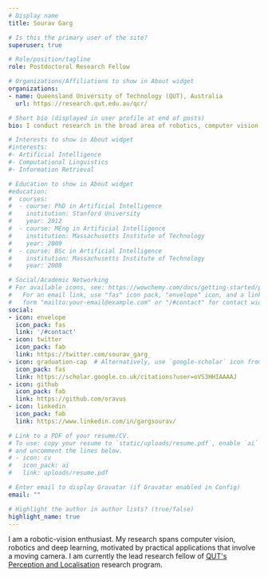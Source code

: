 ```yaml
---
# Display name
title: Sourav Garg

# Is this the primary user of the site?
superuser: true

# Role/position/tagline
role: Postdoctoral Research Fellow

# Organizations/Affiliations to show in About widget
organizations:
- name: Queensland University of Technology (QUT), Australia
  url: https://research.qut.edu.au/qcr/

# Short bio (displayed in user profile at end of posts)
bio: I conduct research in the broad area of robotics, computer vision and machine learning with experience in visual place recognition, localization, object tracking and scene understanding.

# Interests to show in About widget
#interests:
#- Artificial Intelligence
#- Computational Linguistics
#- Information Retrieval

# Education to show in About widget
#education:
#  courses:
#  - course: PhD in Artificial Intelligence
#    institution: Stanford University
#    year: 2012
#  - course: MEng in Artificial Intelligence
#    institution: Massachusetts Institute of Technology
#    year: 2009
#  - course: BSc in Artificial Intelligence
#    institution: Massachusetts Institute of Technology
#    year: 2008

# Social/Academic Networking
# For available icons, see: https://wowchemy.com/docs/getting-started/page-builder/#icons
#   For an email link, use "fas" icon pack, "envelope" icon, and a link in the
#   form "mailto:your-email@example.com" or "/#contact" for contact widget.
social:
- icon: envelope
  icon_pack: fas
  link: '/#contact'
- icon: twitter
  icon_pack: fab
  link: https://twitter.com/sourav_garg_
- icon: graduation-cap  # Alternatively, use `google-scholar` icon from `ai` icon pack
  icon_pack: fas
  link: https://scholar.google.co.uk/citations?user=oVS3HHIAAAAJ
- icon: github
  icon_pack: fab
  link: https://github.com/oravus
- icon: linkedin
  icon_pack: fab
  link: https://www.linkedin.com/in/gargsourav/

# Link to a PDF of your resume/CV.
# To use: copy your resume to `static/uploads/resume.pdf`, enable `ai` icons in `params.toml`, 
# and uncomment the lines below.
# - icon: cv
#   icon_pack: ai
#   link: uploads/resume.pdf

# Enter email to display Gravatar (if Gravatar enabled in Config)
email: ""

# Highlight the author in author lists? (true/false)
highlight_name: true
---
```


I am a robotic-vision enthusiast. My research spans computer vision, robotics and deep learning, motivated by practical applications that involve a moving camera. I am currently the lead research fellow of [QUT's Perception and Localisation](https://research.qut.edu.au/qcr/perception-localisation/) research program.